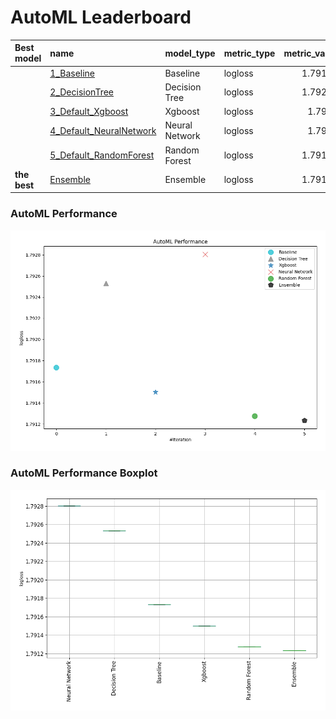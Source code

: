 # AutoML Leaderboard

| Best model   | name                                                         | model_type     | metric_type   |   metric_value |   train_time |
|:-------------|:-------------------------------------------------------------|:---------------|:--------------|---------------:|-------------:|
|              | [1_Baseline](1_Baseline/README.md)                           | Baseline       | logloss       |        1.79173 |         1.65 |
|              | [2_DecisionTree](2_DecisionTree/README.md)                   | Decision Tree  | logloss       |        1.79253 |        10.79 |
|              | [3_Default_Xgboost](3_Default_Xgboost/README.md)             | Xgboost        | logloss       |        1.7915  |         7.44 |
|              | [4_Default_NeuralNetwork](4_Default_NeuralNetwork/README.md) | Neural Network | logloss       |        1.7928  |        10.43 |
|              | [5_Default_RandomForest](5_Default_RandomForest/README.md)   | Random Forest  | logloss       |        1.79128 |         4.87 |
| **the best** | [Ensemble](Ensemble/README.md)                               | Ensemble       | logloss       |        1.79123 |         0.73 |

### AutoML Performance
![AutoML Performance](ldb_performance.png)

### AutoML Performance Boxplot
![AutoML Performance Boxplot](ldb_performance_boxplot.png)